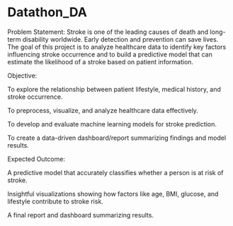 # Datathon_DA
Problem Statement:
Stroke is one of the leading causes of death and long-term disability worldwide. Early detection and prevention can save lives. The goal of this project is to analyze healthcare data to identify key factors influencing stroke occurrence and to build a predictive model that can estimate the likelihood of a stroke based on patient information.


Objective:

To explore the relationship between patient lifestyle, medical history, and stroke occurrence.

To preprocess, visualize, and analyze healthcare data effectively.

To develop and evaluate machine learning models for stroke prediction.

To create a data-driven dashboard/report summarizing findings and model results.


Expected Outcome:

A predictive model that accurately classifies whether a person is at risk of stroke.

Insightful visualizations showing how factors like age, BMI, glucose, and lifestyle contribute to stroke risk.

A final report and dashboard summarizing results.
